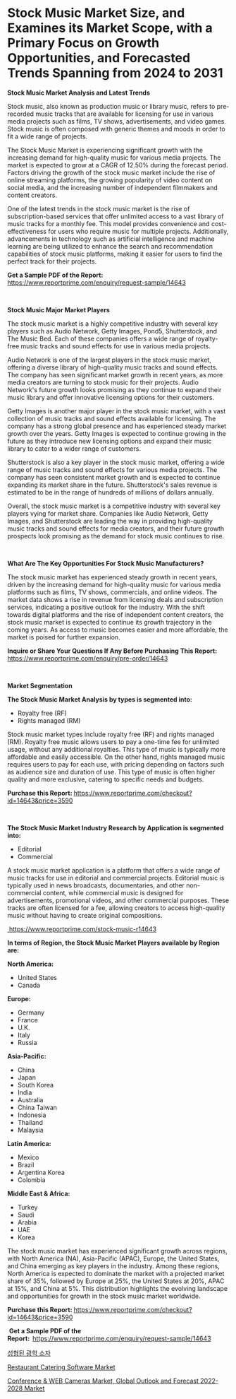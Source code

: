 <p><h1>Stock Music Market Size, and Examines its Market Scope, with a Primary Focus on Growth Opportunities, and Forecasted Trends Spanning from 2024 to 2031</h1></p><p><strong>Stock Music Market Analysis and Latest Trends</strong></p>
<p><p>Stock music, also known as production music or library music, refers to pre-recorded music tracks that are available for licensing for use in various media projects such as films, TV shows, advertisements, and video games. Stock music is often composed with generic themes and moods in order to fit a wide range of projects.</p><p>The Stock Music Market is experiencing significant growth with the increasing demand for high-quality music for various media projects. The market is expected to grow at a CAGR of 12.50% during the forecast period. Factors driving the growth of the stock music market include the rise of online streaming platforms, the growing popularity of video content on social media, and the increasing number of independent filmmakers and content creators.</p><p>One of the latest trends in the stock music market is the rise of subscription-based services that offer unlimited access to a vast library of music tracks for a monthly fee. This model provides convenience and cost-effectiveness for users who require music for multiple projects. Additionally, advancements in technology such as artificial intelligence and machine learning are being utilized to enhance the search and recommendation capabilities of stock music platforms, making it easier for users to find the perfect track for their projects.</p></p>
<p><strong>Get a Sample PDF of the Report:&nbsp;</strong> <a href="https://www.reportprime.com/enquiry/request-sample/14643">https://www.reportprime.com/enquiry/request-sample/14643</a></p>
<p>&nbsp;</p>
<p><strong>Stock Music Major Market Players</strong></p>
<p><p>The stock music market is a highly competitive industry with several key players such as Audio Network, Getty Images, Pond5, Shutterstock, and The Music Bed. Each of these companies offers a wide range of royalty-free music tracks and sound effects for use in various media projects.</p><p>Audio Network is one of the largest players in the stock music market, offering a diverse library of high-quality music tracks and sound effects. The company has seen significant market growth in recent years, as more media creators are turning to stock music for their projects. Audio Network's future growth looks promising as they continue to expand their music library and offer innovative licensing options for their customers.</p><p>Getty Images is another major player in the stock music market, with a vast collection of music tracks and sound effects available for licensing. The company has a strong global presence and has experienced steady market growth over the years. Getty Images is expected to continue growing in the future as they introduce new licensing options and expand their music library to cater to a wider range of customers.</p><p>Shutterstock is also a key player in the stock music market, offering a wide range of music tracks and sound effects for various media projects. The company has seen consistent market growth and is expected to continue expanding its market share in the future. Shutterstock's sales revenue is estimated to be in the range of hundreds of millions of dollars annually.</p><p>Overall, the stock music market is a competitive industry with several key players vying for market share. Companies like Audio Network, Getty Images, and Shutterstock are leading the way in providing high-quality music tracks and sound effects for media creators, and their future growth prospects look promising as the demand for stock music continues to rise.</p></p>
<p>&nbsp;</p>
<p><strong>What Are The Key Opportunities For Stock Music Manufacturers?</strong></p>
<p><p>The stock music market has experienced steady growth in recent years, driven by the increasing demand for high-quality music for various media platforms such as films, TV shows, commercials, and online videos. The market data shows a rise in revenue from licensing deals and subscription services, indicating a positive outlook for the industry. With the shift towards digital platforms and the rise of independent content creators, the stock music market is expected to continue its growth trajectory in the coming years. As access to music becomes easier and more affordable, the market is poised for further expansion.</p></p>
<p><strong>Inquire or Share Your Questions If Any Before Purchasing This Report:</strong> <a href="https://www.reportprime.com/enquiry/pre-order/14643">https://www.reportprime.com/enquiry/pre-order/14643</a></p>
<p>&nbsp;</p>
<p><strong>Market Segmentation</strong></p>
<p><strong>The Stock Music Market Analysis by types is segmented into:</strong></p>
<p><ul><li>Royalty free (RF)</li><li>Rights managed (RM)</li></ul></p>
<p><p>Stock music market types include royalty free (RF) and rights managed (RM). Royalty free music allows users to pay a one-time fee for unlimited usage, without any additional royalties. This type of music is typically more affordable and easily accessible. On the other hand, rights managed music requires users to pay for each use, with pricing depending on factors such as audience size and duration of use. This type of music is often higher quality and more exclusive, catering to specific needs and budgets.</p></p>
<p><strong>Purchase this Report:&nbsp;</strong><a href="https://www.reportprime.com/checkout?id=14643&price=3590">https://www.reportprime.com/checkout?id=14643&price=3590</a></p>
<p>&nbsp;</p>
<p><strong>The Stock Music Market Industry Research by Application is segmented into:</strong></p>
<p><ul><li>Editorial</li><li>Commercial</li></ul></p>
<p><p>A stock music market application is a platform that offers a wide range of music tracks for use in editorial and commercial projects. Editorial music is typically used in news broadcasts, documentaries, and other non-commercial content, while commercial music is designed for advertisements, promotional videos, and other commercial purposes. These tracks are often licensed for a fee, allowing creators to access high-quality music without having to create original compositions.</p></p>
<p><a href="https://www.reportprime.com/stock-music-r14643">&nbsp;https://www.reportprime.com/stock-music-r14643</a></p>
<p><strong>In terms of Region, the Stock Music Market Players available by Region are:</strong></p>
<p>
    <p> <strong> North America: </strong>
        <ul>
            <li>United States</li>
            <li>Canada</li>
        </ul>
        </p> 
    <p> <strong> Europe: </strong>
        <ul>
            <li>Germany</li>
            <li>France</li>
            <li>U.K.</li>
            <li>Italy</li>
            <li>Russia</li>
        </ul>
        </p> 
    <p> <strong> Asia-Pacific: </strong>
        <ul>
            <li>China</li>
            <li>Japan</li>
            <li>South Korea</li>
            <li>India</li>
            <li>Australia</li>
            <li>China Taiwan</li>
            <li>Indonesia</li>
            <li>Thailand</li>
            <li>Malaysia</li>
        </ul>
        </p> 
    <p> <strong> Latin America: </strong>
        <ul>
            <li>Mexico</li>
            <li>Brazil</li>
            <li>Argentina Korea</li>
            <li>Colombia</li>
        </ul>
        </p> 
    <p> <strong> Middle East & Africa: </strong>
        <ul>
            <li>Turkey</li>
            <li>Saudi</li>
            <li>Arabia</li>
            <li>UAE</li>
            <li>Korea</li>
        </ul>
    </p>
    </p>
<p><p>The stock music market has experienced significant growth across regions, with North America (NA), Asia-Pacific (APAC), Europe, the United States, and China emerging as key players in the industry. Among these regions, North America is expected to dominate the market with a projected market share of 35%, followed by Europe at 25%, the United States at 20%, APAC at 15%, and China at 5%. This distribution highlights the evolving landscape and opportunities for growth in the stock music market worldwide.</p></p>
<p><strong>Purchase this Report: </strong><a href="https://www.reportprime.com/checkout?id=14643&price=3590">https://www.reportprime.com/checkout?id=14643&price=3590</a></p>
<p>&nbsp;<strong>Get a Sample PDF of the Report:&nbsp;&nbsp;</strong><a href="https://www.reportprime.com/enquiry/request-sample/14643">https://www.reportprime.com/enquiry/request-sample/14643</a></p>
<p><strong></strong></p>
<p><p><a href="https://github.com/vss5505pa7z1p/Market-Research-Report-List-4/blob/main/4066129107836.md">성형된 광학 소자</a></p><p><a href="https://github.com/nigngrjl95/Market-Research-Report-List-2/blob/main/restaurant-catering-software-market.md">Restaurant Catering Software Market</a></p><p><a href="https://issuu.com/reportprime-2/docs/conference-web-cameras-market-globa_f30e24cbda0a52">Conference & WEB Cameras Market, Global Outlook and Forecast 2022-2028 Market</a></p></p>